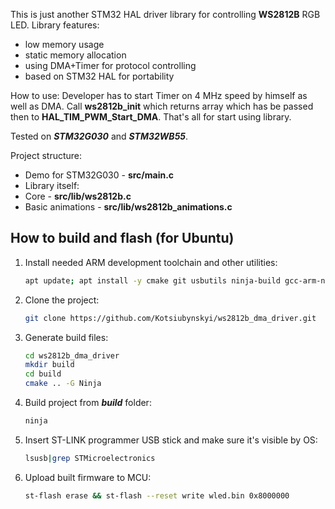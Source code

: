 This is just another STM32 HAL driver library for controlling __WS2812B__ RGB LED.
Library features:
* low memory usage
* static memory allocation
* using DMA+Timer for protocol controlling
* based on STM32 HAL for portability

How to use:
Developer has to start Timer on 4 MHz speed by himself as well as DMA. Call **ws2812b_init** which returns array which has be passed then to **HAL_TIM_PWM_Start_DMA**. That's all for start using library. 

Tested on ***STM32G030*** and ***STM32WB55***.

Project structure:
* Demo for STM32G030 - **src/main.c**
* Library itself:
 * Core - **src/lib/ws2812b.c**
 * Basic animations - **src/lib/ws2812b_animations.c**


## How to build and flash (for Ubuntu)

1. Install needed ARM development toolchain and other utilities:
    ```bash
    apt update; apt install -y cmake git usbutils ninja-build gcc-arm-none-eabi stlink-tools
    ```
1. Clone the project:
    ```bash
    git clone https://github.com/Kotsiubynskyi/ws2812b_dma_driver.git
    ```
1. Generate build files:
    ```bash
    cd ws2812b_dma_driver
    mkdir build
    cd build
    cmake .. -G Ninja
    ```
1. Build project from ***build*** folder:
    ```bash
    ninja
    ```
1. Insert ST-LINK programmer USB stick and make sure it's visible by OS:
    ```bash
	lsusb|grep STMicroelectronics
    ```
1. Upload built firmware to MCU:
    ```bash
    st-flash erase && st-flash --reset write wled.bin 0x8000000
    ```
